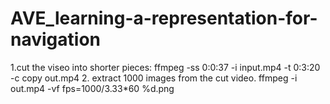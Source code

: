 # AVE_learning-a-representation-for-navigation



1.cut the viseo into shorter pieces:
ffmpeg -ss 0:0:37 -i input.mp4 -t 0:3:20  -c copy out.mp4 
2. extract 1000 images from the cut video.
  ffmpeg -i out.mp4 -vf fps=1000/3.33*60 %d.png
